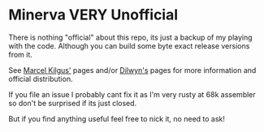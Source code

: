 Minerva VERY Unofficial
=======================

There is nothing "official" about this repo, its just a backup of my
playing with the code. Although you can build some byte exact release
versions from it.

See [Marcel Kilgus'](https://www.kilgus.net/ql/minerva/) pages and/or
[Dilwyn's](http://dilwyn.me/uk) pages for more information and official
distribution.

If you file an issue I probably cant fix it as I'm very rusty at 68k
assembler so don't be surprised if its just closed.

But if you find anything useful feel free to nick it, no need to ask!

